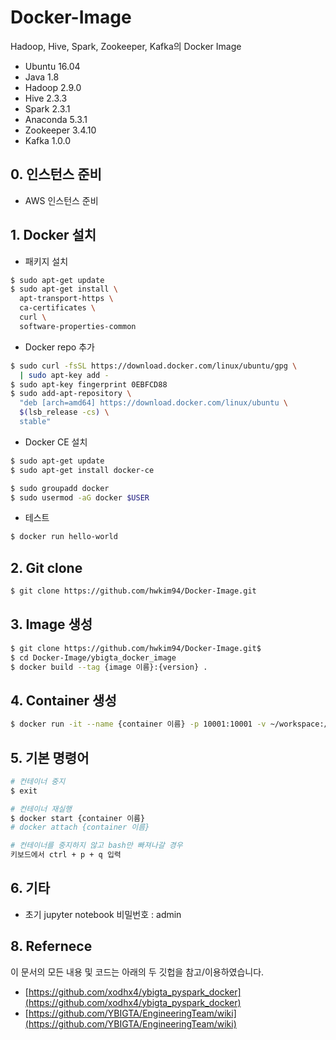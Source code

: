 # Docker-Image
Hadoop, Hive, Spark, Zookeeper, Kafka의 Docker Image
- Ubuntu 16.04
- Java 1.8
- Hadoop 2.9.0
- Hive 2.3.3
- Spark 2.3.1
- Anaconda 5.3.1
- Zookeeper 3.4.10
- Kafka 1.0.0

## 0. 인스턴스 준비
- AWS 인스턴스 준비

## 1. Docker 설치

- 패키지 설치
```bash
$ sudo apt-get update
$ sudo apt-get install \
  apt-transport-https \
  ca-certificates \
  curl \
  software-properties-common
```

- Docker repo 추가
```bash
$ sudo curl -fsSL https://download.docker.com/linux/ubuntu/gpg \
  | sudo apt-key add -
$ sudo apt-key fingerprint 0EBFCD88
$ sudo add-apt-repository \
  "deb [arch=amd64] https://download.docker.com/linux/ubuntu \
  $(lsb_release -cs) \
  stable"
```

- Docker CE 설치
```bash
$ sudo apt-get update
$ sudo apt-get install docker-ce

$ sudo groupadd docker
$ sudo usermod -aG docker $USER
```

- 테스트
```bash
$ docker run hello-world
```

## 2. Git clone
```bash
$ git clone https://github.com/hwkim94/Docker-Image.git
```

## 3. Image 생성
```bash
$ git clone https://github.com/hwkim94/Docker-Image.git$
$ cd Docker-Image/ybigta_docker_image
$ docker build --tag {image 이름}:{version} .
```

## 4. Container 생성
```bash
$ docker run -it --name {container 이름} -p 10001:10001 -v ~/workspace:/root/workspace {image 이름}:{version}
```

## 5. 기본 명령어
```bash
# 컨테이너 중지
$ exit

# 컨테이너 재실행
$ docker start {container 이름}
# docker attach {container 이름}

# 컨테이너를 중지하지 않고 bash만 빠져나갈 경우
키보드에서 ctrl + p + q 입력
```

## 6. 기타
- 초기 jupyter notebook 비밀번호 : admin


## 8. Refernece
이 문서의 모든 내용 및 코드는 아래의 두 깃헙을 참고/이용하였습니다.
- [https://github.com/xodhx4/ybigta_pyspark_docker](https://github.com/xodhx4/ybigta_pyspark_docker)
- [https://github.com/YBIGTA/EngineeringTeam/wiki](https://github.com/YBIGTA/EngineeringTeam/wiki)



